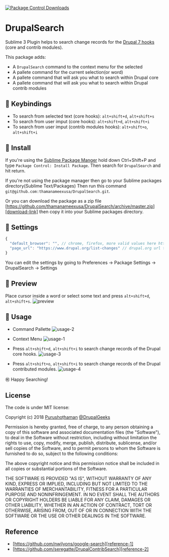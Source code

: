 
[![Package Control Downloads][pc-image]][pc-plugin-link]

# DrupalSearch
Sublime 3 Plugin helps to search change records for the [Drupal 7 hooks][drupal-hook-link] (core and contrib modules).

This package adds:

* A `DrupalSearch` command to the context menu for the selected
* A pallete command for the current selection(or word)
* A pallete command that will ask you what to search within Drupal core
* A pallete command that will ask you what to search within Drupal contrib modules

## 🔗 Keybindings
- To search from selected text (core hooks):  `alt+shift+d`, `alt+shift+s`
- To search from user imput (core hooks):  `alt+shift+d`, `alt+shift+i`
- To search from user imput (contrib modules hooks):  `alt+shift+o`, `alt+shift+i`

## 🔗 Install
If you're using the [Sublime Package Manger][pc-link] hold down Ctrl+Shift+P and type
`Package Control: Install Package`. Then search for `DrupalSearch` and hit return.

If you're not using the package manager then go to your Sublime packages directory(Sublime Text/Packages) Then run this command `git@github.com:thamanameexusa/DrupalSearch.git`.

Or you can download the package as a zip file [https://github.com/thamanameexusa/DrupalSearch/archive/master.zip][download-link] then copy it into your Sublime packages directory.


## 🔗 Settings
```js
{
  "default_browser": "", // chrome, firefox, more valid values here https://docs.python.org/2/library/webbrowser.html#webbrowser.register
  "page_url": "https://www.drupal.org/list-changes" // drupal.org url to perform the search
}
```
You can edit the settings by going to Preferences -> Package Settings -> DrupalSearch -> Settings

## 🔗 Preview
Place cursor inside a word or select some text and press `alt+shift+d`, `alt+shift+s`.
![preview][drupal-core-hook-select-and-search]

## 🔗 Usage
- Command Pallette
![usage-2][command-pallette]

- Context Menu
![usage-1][context-menu]

- Press `alt+shift+d`, `alt+shift+i` to search change records of the Drupal core hooks.
![usage-3][drupal-core-hook-user-input-and-search]

- Press `alt+shift+o`, `alt+shift+i` to search change records of the Drupal contributed modules.
![usage-4][drupal-contrib-module-user-input-and-search]

㊗️ Happy Searching!

## License
The code is under MIT license:

Copyright (c) 2018 [Purushoṭhaman][linkedin-profile-link] [@DrupalGeeks][dgeek-link]

Permission is hereby granted, free of charge, to any person obtaining a copy
of this software and associated documentation files (the "Software"), to deal
in the Software without restriction, including without limitation the rights
to use, copy, modify, merge, publish, distribute, sublicense, and/or sell
copies of the Software, and to permit persons to whom the Software is
furnished to do so, subject to the following conditions:

The above copyright notice and this permission notice shall be included in all
copies or substantial portions of the Software.

THE SOFTWARE IS PROVIDED "AS IS", WITHOUT WARRANTY OF ANY KIND, EXPRESS OR
IMPLIED, INCLUDING BUT NOT LIMITED TO THE WARRANTIES OF MERCHANTABILITY,
FITNESS FOR A PARTICULAR PURPOSE AND NONINFRINGEMENT. IN NO EVENT SHALL THE
AUTHORS OR COPYRIGHT HOLDERS BE LIABLE FOR ANY CLAIM, DAMAGES OR OTHER
LIABILITY, WHETHER IN AN ACTION OF CONTRACT, TORT OR OTHERWISE, ARISING FROM,
OUT OF OR IN CONNECTION WITH THE SOFTWARE OR THE USE OR OTHER DEALINGS IN THE
SOFTWARE.

## Reference
- [https://github.com/nwjlyons/google-search][reference-1]
- [https://github.com/seregatte/DrupalContribSearch][reference-2]

[pc-link]: https://packagecontrol.io
[pc-image]: https://img.shields.io/packagecontrol/dt/ApplySyntax.svg
[pc-plugin-link]: https://packagecontrol.io/packages/DrupalSearch
[drupal-hook-link]: https://api.drupal.org/api/drupal/includes!module.inc/group/hooks/7.x
[download-link]: https://github.com/thamanameexusa/DrupalSearch/archive/master.zip
[reference-1]: https://github.com/nwjlyons/google-search
[reference-2]: https://github.com/seregatte/DrupalContribSearch
[linkedin-profile-link]: www.linkedin.com/in/purushothaman-chinnadurai-ba737171
[dgeek-link]: https://www.drupal.org/u/purushothaman-chinnadurai-drupal-geeks
[drupal-core-hook-select-and-search]: https://i.imgur.com/0fMRKWY.gif
[context-menu]: https://i.imgur.com/GJWIOcb.png
[command-pallette]: https://i.imgur.com/Nsj2f6G.png
[drupal-core-hook-user-input-and-search]: https://i.imgur.com/6YyrOSU.png
[drupal-contrib-module-user-input-and-search]: https://i.imgur.com/X1VGnB2.png
